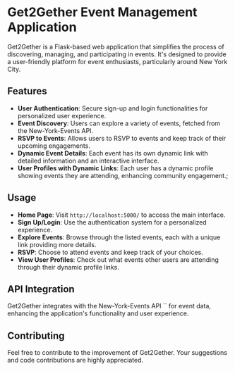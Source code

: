 # Get2Gether Event Management Application

Get2Gether is a Flask-based web application that simplifies the process of discovering, managing, and participating in events. It's designed to provide a user-friendly platform for event enthusiasts, particularly around New York City.

## Features
- **User Authentication**: Secure sign-up and login functionalities for personalized user experience.
- **Event Discovery**: Users can explore a variety of events, fetched from the New-York-Events API.
- **RSVP to Events**: Allows users to RSVP to events and keep track of their upcoming engagements.
- **Dynamic Event Details**: Each event has its own dynamic link with detailed information and an interactive interface.
- **User Profiles with Dynamic Links**: Each user has a dynamic profile showing events they are attending, enhancing community engagement.;


## Usage
- **Home Page**: Visit `http://localhost:5000/` to access the main interface.
- **Sign Up/Login**: Use the authentication system for a personalized experience.
- **Explore Events**: Browse through the listed events, each with a unique link providing more details.
- **RSVP**: Choose to attend events and keep track of your choices.
- **View User Profiles**: Check out what events other users are attending through their dynamic profile links.

## API Integration
Get2Gether integrates with the New-York-Events API `` for event data, enhancing the application's functionality and user experience.

## Contributing
Feel free to contribute to the improvement of Get2Gether. Your suggestions and code contributions are highly appreciated.


